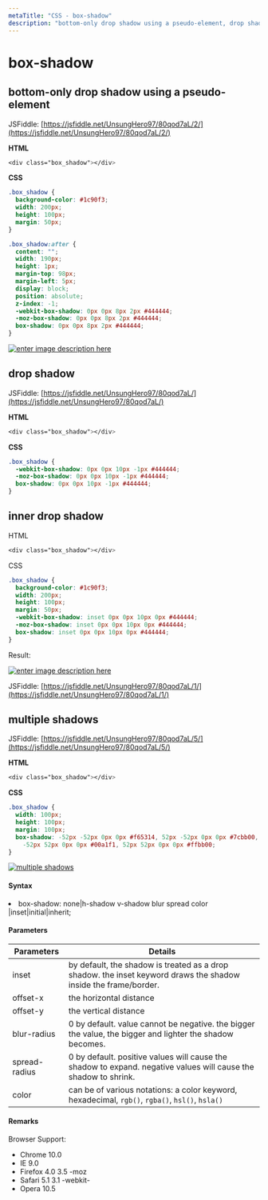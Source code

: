 ```yaml
---
metaTitle: "CSS - box-shadow"
description: "bottom-only drop shadow using a pseudo-element, drop shadow, inner drop shadow, multiple shadows"
---
```


# box-shadow

## bottom-only drop shadow using a pseudo-element

JSFiddle: [https://jsfiddle.net/UnsungHero97/80qod7aL/2/](https://jsfiddle.net/UnsungHero97/80qod7aL/2/)

**HTML**

```css
<div class="box_shadow"></div>

```

**CSS**

```css
.box_shadow {
  background-color: #1c90f3;
  width: 200px;
  height: 100px;
  margin: 50px;
}

.box_shadow:after {
  content: "";
  width: 190px;
  height: 1px;
  margin-top: 98px;
  margin-left: 5px;
  display: block;
  position: absolute;
  z-index: -1;
  -webkit-box-shadow: 0px 0px 8px 2px #444444;
  -moz-box-shadow: 0px 0px 8px 2px #444444;
  box-shadow: 0px 0px 8px 2px #444444;
}
```

[<img src="https://i.stack.imgur.com/5n1ho.png" alt="enter image description here" />](https://i.stack.imgur.com/5n1ho.png)

## drop shadow

JSFiddle: [https://jsfiddle.net/UnsungHero97/80qod7aL/](https://jsfiddle.net/UnsungHero97/80qod7aL/)

**HTML**

```css
<div class="box_shadow"></div>

```

**CSS**

```css
.box_shadow {
  -webkit-box-shadow: 0px 0px 10px -1px #444444;
  -moz-box-shadow: 0px 0px 10px -1px #444444;
  box-shadow: 0px 0px 10px -1px #444444;
}
```

## inner drop shadow

HTML

```css
<div class="box_shadow"></div>

```

CSS

```css
.box_shadow {
  background-color: #1c90f3;
  width: 200px;
  height: 100px;
  margin: 50px;
  -webkit-box-shadow: inset 0px 0px 10px 0px #444444;
  -moz-box-shadow: inset 0px 0px 10px 0px #444444;
  box-shadow: inset 0px 0px 10px 0px #444444;
}
```

Result:

[<img src="https://i.stack.imgur.com/AMmgA.png" alt="enter image description here" />](https://i.stack.imgur.com/AMmgA.png)

JSFiddle: [https://jsfiddle.net/UnsungHero97/80qod7aL/1/](https://jsfiddle.net/UnsungHero97/80qod7aL/1/)

## multiple shadows

JSFiddle: [https://jsfiddle.net/UnsungHero97/80qod7aL/5/](https://jsfiddle.net/UnsungHero97/80qod7aL/5/)

**HTML**

```css
<div class="box_shadow"></div>

```

**CSS**

```css
.box_shadow {
  width: 100px;
  height: 100px;
  margin: 100px;
  box-shadow: -52px -52px 0px 0px #f65314, 52px -52px 0px 0px #7cbb00,
    -52px 52px 0px 0px #00a1f1, 52px 52px 0px 0px #ffbb00;
}
```

[<img src="http://i.stack.imgur.com/mBU1Q.png" alt="multiple shadows" />](http://i.stack.imgur.com/mBU1Q.png)

#### Syntax

<li>box-shadow: none|h-shadow v-shadow blur spread color
|inset|initial|inherit;</li>

#### Parameters

| Parameters    | Details                                                                                                         |
| ------------- | --------------------------------------------------------------------------------------------------------------- |
| inset         | by default, the shadow is treated as a drop shadow. the inset keyword draws the shadow inside the frame/border. |
| offset-x      | the horizontal distance                                                                                         |
| offset-y      | the vertical distance                                                                                           |
| blur-radius   | 0 by default. value cannot be negative. the bigger the value, the bigger and lighter the shadow becomes.        |
| spread-radius | 0 by default. positive values will cause the shadow to expand. negative values will cause the shadow to shrink. |
| color         | can be of various notations: a color keyword, hexadecimal, `rgb()`, `rgba()`, `hsl()`, `hsla()`                 |

#### Remarks

Browser Support:

- Chrome 10.0
- IE 9.0
- Firefox 4.0 3.5 -moz
- Safari 5.1 3.1 -webkit-
- Opera 10.5
